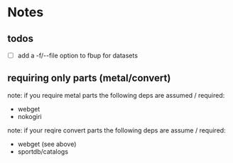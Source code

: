 # Notes

## todos

- [ ] add a -f/--file option to fbup  for datasets


## requiring only parts (metal/convert)

note: if you require metal parts
the following deps are assumed / required:
- webget
- nokogiri


note: if your reqire convert parts
the following deps are assume / required:
- webget (see above)
- sportdb/catalogs



